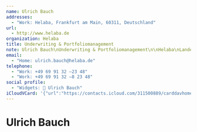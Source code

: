 ```yaml
---
name: Ulrich Bauch
addresses:
  - "Work: Helaba, Frankfurt am Main, 60311, Deutschland"
url:
  - http://www.helaba.de
organization: Helaba
title: Underwriting & Portfoliomanagement
note: Ulrich Bauch\nUnderwriting & Portfoliomanagement\n\nHelaba\nLandesbankHessen-Thüringen\nGirozentrale \nMAIN TOWER \nNeue MainzerStraße 52 - 58 \n60311 Frankfurt am Main \nTel. (+49) 69/91 32–23 48 \nFax(+49) 69/91 32–823 48 \n HYPERLINK \"http://www.helaba.de\" www.helaba.de
email:
  - "Home: ulrich.bauch@helaba.de"
telephone:
  - "Work: +49 69 91 32 –23 48"
  - "Work: +49 69 91 32 –8 23 48"
social profile:
  - "Widgets: 🔄 Ulrich Bauch"
iCloudVCard: '{"url":"https://contacts.icloud.com/311500889/carddavhome/card/N2M4OGJiYjktZTNiYi00Njk2LTk5MjItYTAyNzVmZDNkZGUz.vcf","etag":"\"kmfhch33\"","data":"BEGIN:VCARD\r\nVERSION:3.0\r\nFN:\r\nN:Bauch;Ulrich;;;\r\nUID:7c88bbb9-e3bb-4696-9922-a0275fd3dde3\r\nADR;TYPE=WORK:;;Helaba;Frankfurt am Main;;60311;Deutschland;\r\nitem548.X-ABLABEL:Home Page\r\nPRODID:ez-vcard 0.9.13-fc\r\nREV:2025-04-03T22:14:26Z\r\nURL:http://www.helaba.de\r\nORG:Helaba;\r\nTITLE:Underwriting & Portfoliomanagement\r\nNOTE:Ulrich Bauch\\nUnderwriting & Portfoliomanagement\\n\\nHelaba\\nLandesbank\r\n Hessen-Thüringen\\nGirozentrale \\nMAIN TOWER \\nNeue MainzerStraße 52 - 58 \\n\r\n 60311 Frankfurt am Main \\nTel. (+49) 69/91 32–23 48 \\nFax(+49) 69/91 32–823\r\n  48 \\n HYPERLINK \\\"http://www.helaba.de\\\" www.helaba.de\r\nEMAIL;TYPE=HOME:ulrich.bauch@helaba.de\r\nTEL;TYPE=WORK:+49 69 91 32 –23 48\r\nTEL;TYPE=WORK:+49 69 91 32 –8 23 48\r\nX-SOCIALPROFILE;CHARSET=UTF-8;TYPE=widgets:🔄 Ulrich Bauch\r\nEND:VCARD"}'
---
```

# Ulrich Bauch